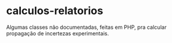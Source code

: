 calculos-relatorios
===================

Algumas classes não documentadas, feitas em PHP, pra calcular propagação de incertezas experimentais.
